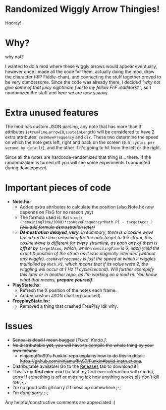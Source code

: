 # Randomized Wiggly Arrow Thingies!

Hooray!

# Why?
why not?

I wanted to do a mod where these wiggly arrows would appear eventually, however once I made all the code for them, actually doing the mod, draw the character (RIP Fiddle-chan), and connecting the stuff together proved to be very cumbersome. Since the code was already there, I decided *"why not give some of that juicy nightmare fuel to my fellow FnF redditors?"*, so I randomized the stuff and here we are now yaaaay.

# Extra unused features

The mod has custom JSON parsing, any note that has more than 3 attributes (`strumTime`,`arrowID`,`sustainLength`) will be considered to have 2 extra attributes: `cosWaveFrequency` and `dir`. These two determine the speed on which the note gets left, right and back on the screen (`0.5 cycles per second by default`), and the other if it's going to hit from the left or the right.

Since all the notes are hardcode-randomized that thing is... there. If the randomization is turned off you will see some experiments I conducted during development.

# Important pieces of code
* **Note.hx:**
  * Added extra attributes to calculate the position (also Note.hx now depends on FlxG for no reason yay)
  * The formula used is: `Math.cos( (remainingTime/1000)*cosWaveFrequency*Math.PI - targetAcos )` ~~*(will add formula demostration later)*~~
  * ***Demostration delayed, very**. In summary, there is a cosine wave based on the time remaining for the note to get to the strum, this cosine wave is different for every strumline, as each one of them is offset by `targetAcos`, which, when `remainingTime` is 0, each yield the exact X position of the strum as it was originally intended (without any wiggle). `cosWaveFrequency` is just the speed at which it wiggles multiplied by `Math.PI`, which means that if its value were 2, the wiggling will occur at 1 Hz (1 cycle/second). Will further exemplify this later or in another repo, as I'm working on a mod rn. You know what that means, **prepare yourself**.*
* **PlayState.hx:**
  * Refresh the X position of the notes each frame.
  * Added custom JSON charting (unused).
* **FreeplayState.hx:**
  * Removed a thing that crashed FreePlay idk why.

# Issues
* ~~Senpai is dead I mean bugged~~ *\[Fixed. Kinda.\]*.
* ~~No distributable **yet**, you will have to compile the whole thing by your own means.~~
  * ~~ninjamuffin99's Funkin' repo explains how to do this in detail: <https://github.com/ninjamuffin99/Funkin#build-instructions>.~~
* Distributable available! Go to the [Releases](https://github.com/nikko-77/WigglyModFNF/releases) tab to download it!
* This is my **first ever** mod (in fact my first ever interaction with mods), sorry if something is off or missing idk how anything works pls don't kill me ;-;.
* I'm no good with git sorry if I mess up somewhere ;-;
* *I'm dang sorry ;-;*

Any helpful/constructive comments are appreciated :)